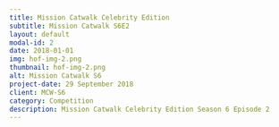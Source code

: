 ```yaml
---
title: Mission Catwalk Celebrity Edition
subtitle: Mission Catwalk S6E2 
layout: default
modal-id: 2
date: 2018-01-01
img: hof-img-2.png
thumbnail: hof-img-2.png
alt: Mission Catwalk S6
project-date: 29 September 2018
client: MCW-S6
category: Competition
description: Mission Catwalk Celebrity Edition Season 6 Episode 2 
--- 
```

